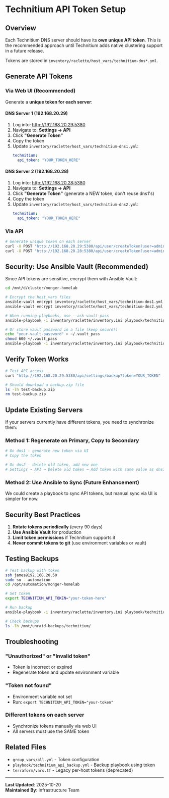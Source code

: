 # Technitium API Token Setup

## Overview

Each Technitium DNS server should have its **own unique API token**. This is the recommended approach until Technitium adds native clustering support in a future release.

Tokens are stored in `inventory/raclette/host_vars/technitium-dns*.yml`.

## Generate API Tokens

### Via Web UI (Recommended)

Generate a **unique token for each server**:

#### DNS Server 1 (192.168.20.29)

1. Log into: http://192.168.20.29:5380
2. Navigate to: **Settings → API**
3. Click **"Generate Token"**
4. Copy the token
5. Update `inventory/raclette/host_vars/technitium-dns1.yml`:
   ```yaml
   technitium:
     api_token: "YOUR_TOKEN_HERE"
   ```

#### DNS Server 2 (192.168.20.28)

1. Log into: http://192.168.20.28:5380
2. Navigate to: **Settings → API**
3. Click **"Generate Token"** (generate a NEW token, don't reuse dns1's)
4. Copy the token
5. Update `inventory/raclette/host_vars/technitium-dns2.yml`:
   ```yaml
   technitium:
     api_token: "YOUR_TOKEN_HERE"
   ```

### Via API

```bash
# Generate unique token on each server
curl -X POST "http://192.168.20.29:5380/api/user/createToken?user=admin&pass=YOUR_PASSWORD&tokenName=automation-dns1"
curl -X POST "http://192.168.20.28:5380/api/user/createToken?user=admin&pass=YOUR_PASSWORD&tokenName=automation-dns2"
```

## Security: Use Ansible Vault (Recommended)

Since API tokens are sensitive, encrypt them with Ansible Vault:

```bash
cd /mnt/d/cluster/monger-homelab

# Encrypt the host_vars files
ansible-vault encrypt inventory/raclette/host_vars/technitium-dns1.yml
ansible-vault encrypt inventory/raclette/host_vars/technitium-dns2.yml

# When running playbooks, use --ask-vault-pass
ansible-playbook -i inventory/raclette/inventory.ini playbook/technitium_api_backup.yml --ask-vault-pass

# Or store vault password in a file (keep secure!)
echo "your-vault-password" > ~/.vault_pass
chmod 600 ~/.vault_pass
ansible-playbook -i inventory/raclette/inventory.ini playbook/technitium_api_backup.yml --vault-password-file ~/.vault_pass
```

## Verify Token Works

```bash
# Test API access
curl "http://192.168.20.29:5380/api/settings/backup?token=YOUR_TOKEN" -o test-backup.zip

# Should download a backup.zip file
ls -lh test-backup.zip
rm test-backup.zip
```

## Update Existing Servers

If your servers currently have different tokens, you need to synchronize them:

### Method 1: Regenerate on Primary, Copy to Secondary

```bash
# On dns1 - generate new token via UI
# Copy the token

# On dns2 - delete old token, add new one
# Settings → API → Delete old token → Add token with same value as dns1
```

### Method 2: Use Ansible to Sync (Future Enhancement)

We could create a playbook to sync API tokens, but manual sync via UI is simpler for now.

## Security Best Practices

1. **Rotate tokens periodically** (every 90 days)
2. **Use Ansible Vault** for production
3. **Limit token permissions** if Technitium supports it
4. **Never commit tokens to git** (use environment variables or vault)

## Testing Backups

```bash
# Test backup with token
ssh james@192.168.20.50
sudo su - automation
cd /opt/automation/monger-homelab

# Set token
export TECHNITIUM_API_TOKEN="your-token-here"

# Run backup
ansible-playbook -i inventory/raclette/inventory.ini playbook/technitium_api_backup.yml

# Check backups
ls -lh /mnt/unraid-backups/technitium/
```

## Troubleshooting

### "Unauthorized" or "Invalid token"
- Token is incorrect or expired
- Regenerate token and update environment variable

### "Token not found"
- Environment variable not set
- Run: `export TECHNITIUM_API_TOKEN="your-token"`

### Different tokens on each server
- Synchronize tokens manually via web UI
- All servers must use the SAME token

## Related Files

- `group_vars/all.yml` - Token configuration
- `playbook/technitium_api_backup.yml` - Backup playbook using token
- `terraform/vars.tf` - Legacy per-host tokens (deprecated)

---

**Last Updated**: 2025-10-20  
**Maintained By**: Infrastructure Team
